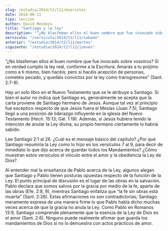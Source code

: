 ```yaml
---
slug: /estudia/2014/t2/l11/miercoles
date: 2014-06-11
tipo: leccion
author: David Mendoza
title: "Santiago y la ley"
description: "“¿No blasfeman ellos el buen nombre que fue invocado sobre vosotros? Si en  verdad cumplís la ley real, conforme a la Escritura: Amarás a tu prójimo como a  ti mismo, bien hacéis; pero si hacéis acepción de personas, cometéis pecado, y  quedáis convictos por la ley como transg..."
versiculo: "/versiculo/2014/t2/l11/sabado"
anterior: "/estudia/2014/t2/l11/martes"
siguiente: "/estudia/2014/t2/l11/jueves"
---
```


“¿No blasfeman ellos el buen nombre que fue invocado sobre vosotros? Si en verdad cumplís la ley real, conforme a la Escritura: Amarás a tu prójimo como a ti mismo, bien hacéis; pero si hacéis acepción de personas, cometéis pecado, y quedáis convictos por la ley como transgresores” (Sant. 2:7-9).

Hay un solo libro en el Nuevo Testamento que se le atribuye a Santiago. Si bien el autor no indica qué Santiago es, generalmente se acepta que la carta proviene de Santiago hermano de Jesús. Aunque tal vez al principio fue escéptico respecto de que Jesús fuera el Mesías (Juan 7:5), Santiago llegó a una posición de liderazgo influyente en la iglesia del Nuevo Testamento (Hech. 15:13; Gál. 1:19). Además, si Jesús hubiera tenido la intención de anular la Ley divina, su propio hermano ciertamente lo habría sabido.

Lee Santiago 2:1 al 26. ¿Cuál es el mensaje básico del capítulo? ¿Por qué Santiago resumiría la Ley como lo hizo en los versículos 7 al 9, para decir de inmediato lo que dijo acerca de guardar todos los Mandamientos? ¿Cómo muestran estos versículos el vínculo entre el amor y la obediencia la Ley de Dios?

Al entender mal la enseñanza de Pablo acerca de la Ley, algunos alegan que Santiago y Pablo tienen posturas opuestas respecto de la función de la Ley. El punto principal de discusión es el lugar de las obras en la salvación. Pablo declara que somos salvos por la gracia por medio de la fe, aparte de las obras (Efe. 2:8, 9), mientras Santiago enfatiza que “la fe sin obras está muerta” (Sant. 2:26). Estas afirmaciones no son contradictorias; Santiago meramente expresa de una manera firme lo que Pablo había dicho muchas veces acerca de que la gracia no anula la Ley. Como Pablo en Romanos 13:9, Santiago comprende plenamente que la esencia de la Ley de Dios es el amor (Sant. 2:8). Ninguno puede realmente afirmar que guarda los mandamientos de Dios si no lo demuestra con actos prácticos de amor.

